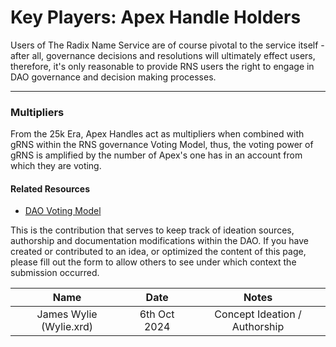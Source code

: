 # Key Players: Apex Handle Holders

Users of The Radix Name Service are of course pivotal to the service itself - after all, governance decisions and resolutions will ultimately effect users, therefore, it's only reasonable to provide RNS users the right to engage in DAO governance and decision making processes.

---

### Multipliers

From the 25k Era, Apex Handles act as multipliers when combined with gRNS within the RNS governance Voting Model, thus, the voting power of gRNS is amplified by the number of Apex's one has in an account from which they are voting.

#### Related Resources

- <a href="#/governance/structure/voting-mechanisms" target="_blank">DAO Voting Model</a>

<!-- changelog:start -->

This is the contribution that serves to keep track of ideation sources, authorship and documentation modifications within the DAO. If you have created or contributed to an idea, or optimized the content of this page, please fill out the form to allow others to see under which context the submission occurred.

| Name  | Date            | Notes |
| :-----: | :---------------: | :---------------------------: |
| James Wylie (Wylie.xrd) | 6th Oct 2024 | Concept Ideation / Authorship |

<!-- changelog:end -->